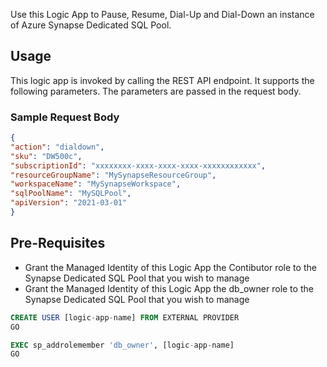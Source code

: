 Use this Logic App to Pause, Resume, Dial-Up and Dial-Down an instance of Azure Synapse Dedicated SQL Pool. 

## Usage
This logic app is invoked by calling the REST API endpoint. It supports the following parameters. The parameters are passed in the request body.

### Sample Request Body
```json
{
"action": "dialdown",
"sku": "DW500c",
"subscriptionId": "xxxxxxxx-xxxx-xxxx-xxxx-xxxxxxxxxxxx",
"resourceGroupName": "MySynapseResourceGroup",
"workspaceName": "MySynapseWorkspace",
"sqlPoolName": "MySQLPool",
"apiVersion": "2021-03-01"
}

```

## Pre-Requisites
 - Grant the Managed Identity of this Logic App the Contibutor role to the Synapse Dedicated SQL Pool that you wish to manage
 - Grant the Managed Identity of this Logic App the db_owner role to the Synapse Dedicated SQL Pool that you wish to manage
```sql
CREATE USER [logic-app-name] FROM EXTERNAL PROVIDER
GO

EXEC sp_addrolemember 'db_owner', [logic-app-name]
GO
```
